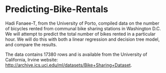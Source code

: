 # Predicting-Bike-Rentals

Hadi Fanaee-T, from the University of Porto, compiled data on the number of bicycles rented from communal bike sharing stations in Washington D.C. We will attempt to predict the total number of bikes rented in a particular hour. We will do this with both a linear regression and decision tree model, and compare the results. 

The data contains 17380 rows and is available from the University of California, Irvine website: http://archive.ics.uci.edu/ml/datasets/Bike+Sharing+Dataset.

